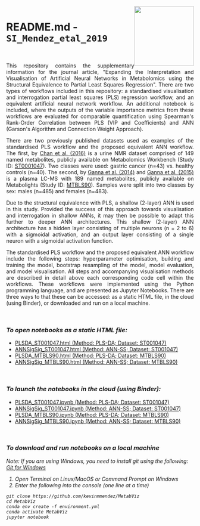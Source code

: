 <img src="cimcb_logo.png" style="width: 160px; float: right;">

# README.md - `SI_Mendez_etal_2019`   

<br/>

<p align="justify">This repository contains the supplementary information for the journal article, "Expanding the Interpretation and Visualisation of Artificial Neural Networks in Metabolomics using the Structural Equivalence to Partial Least Squares Regression". There are two types of workflows included in this repository: a standardised visualisation and interrogation partial least squares (PLS) regression workflow, and an equivalent artificial neural network workflow. An additional notebook is included, where the outputs of the variable importance metrics from these workflows are evaluated for comparable quantification using Spearman's Rank-Order Correlation between PLS (VIP and Coefficients)  and ANN  (Garson's Algorithm and Connection Weight Approach).</p>

<p align="justify">There are two previously published datasets used as examples of the standardised PLS workflow and the proposed equivalent ANN workflow. The first, by <a href="https://www.nature.com/articles/bjc2015414">Chan et al. (2016)</a> is a urine NMR dataset comprised of 149 named metabolites, publicly available on Metabolomics Workbench (Study ID: <a href="http://dx.doi.org/DOI:10.21228/M8B10B">ST0001047</a>). Two classes were used: gastric cancer (n=43) vs. healthy controls (n=40). The second, by <a href="https://doi.org/10.1371/journal.pgen.1004801">Ganna et al. (2014)</a> and <a href="https://doi.org/10.1101/002782">Ganna et al. (2015)</a> is a plasma LC-MS with 189 named metabolites, publicly available on Metabolights (Study ID: <a href="https://www.ebi.ac.uk/metabolights/MTBLS90">MTBLS90</a>). Samples were split into two classes by sex: males (n=485) and females (n=483).</p>

<p align="justify">Due to the structural equivalence with PLS, a shallow (2-layer) ANN is used in this study. Provided the success of this approach towards visualisation and interrogation in shallow ANNs, it may then be possible to adapt this further to deeper ANN architectures. This shallow (2-layer) ANN architecture has a hidden layer consisting of multiple neurons (n = 2 to 6) with a sigmoidal activation, and an output layer consisting of a single neuron with a sigmoidal activation function.</p>

<p align="justify">The standardised PLS workflow and the proposed equivalent ANN workflow include the following steps: hyperparameter optimisation, building and training the model, bootstrap resampling of the model, model evaluation, and model visualisation. All steps and accompanying visualisation methods are described in detail above each corresponding code cell within the workflows. These workflows were implemented using the Python programming language, and are presented as Jupyter Notebooks. There are three ways to that these can be accessed: as a static HTML file, in the cloud (using Binder), or downloaded and run on a local machine.</p>

<br/>

### *To open notebooks as a static HTML file:* 
-  [PLSDA_ST001047.html (Method: PLS-DA; Dataset: ST001047)](https://kevinmmendez.github.io/MetabViz/static/PLSDA_ST001047.html)
-  [ANNSigSig_ST001047.html (Method: ANN-SS; Dataset: ST001047)](https://kevinmmendez.github.io/MetabViz/static/ANNSigSig_ST001047.html)
-  [PLSDA_MTBLS90.html (Method: PLS-DA; Dataset: MTBLS90)](https://kevinmmendez.github.io/MetabViz/static/PLSDA_MTBLS90.html)
-  [ANNSigSig_MTBLS90.html (Method: ANN-SS; Dataset: MTBLS90)](https://kevinmmendez.github.io/MetabViz/static/ANNSigSig_MTBLS90.html)

<br/>

### *To launch the notebooks in the cloud (using Binder):* 
-  [PLSDA_ST001047.ipynb (Method: PLS-DA; Dataset: ST001047)](https://mybinder.org/v2/gh/kevinmmendez/MetabViz/master?filepath=notebook/PLSDA_ST001047.ipynb)
-  [ANNSigSig_ST001047.ipynb (Method: ANN-SS; Dataset: ST001047)](https://mybinder.org/v2/gh/kevinmmendez/MetabViz/master?filepath=notebook/ANNSigSig_ST001047.ipynb)
-  [PLSDA_MTBLS90.ipynb (Method: PLS-DA; Dataset: MTBLS90)](https://mybinder.org/v2/gh/kevinmmendez/MetabViz/master?filepath=notebook/PLSDA_MTBLS90.ipynb)
-  [ANNSigSig_MTBLS90.ipynb (Method: ANN-SS; Dataset: MTBLS90)](https://mybinder.org/v2/gh/kevinmmendez/MetabViz/master?filepath=notebook/ANNSigSig_MTBLS90.ipynb)

<br/>

### *To download and run notebooks on a local machine*

<i>Note: If you are using Windows, you need to install git using the following:<i/> [Git for Windows](https://gitforwindows.org/)

1. Open Terminal on Linux/MacOS or Command Prompt on Windows
2. Enter the following into the console (one line at a time)

```console
git clone https://github.com/kevinmmendez/MetabViz
cd MetabViz
conda env create -f environment.yml
conda activate MetabViz
jupyter notebook
```

<br/>
